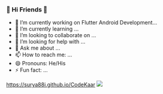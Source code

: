 ### 🐝 Hi Friends 🐝
- 🔭 I’m currently working on Flutter Android Development...
- 🌱 I’m currently learning ...
- 👯 I’m looking to collaborate on ...
- 🤔 I’m looking for help with ...
- 💬 Ask me about ...
- 📫 How to reach me: ...
- 😄 Pronouns: He/His
- ⚡ Fun fact: ...

https://surya88i.github.io/CodeKaar
<img src="https://github-readme-stats.vercel.app/api?username=surya88i&&show_icons=true&title_color=333945&bg_color=white" />
